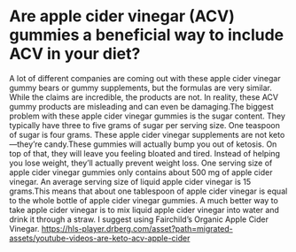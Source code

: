 # Are apple cider vinegar (ACV) gummies a beneficial way to include ACV in your diet?

A lot of different companies are coming out with these apple cider vinegar gummy bears or gummy supplements, but the formulas are very similar. While the claims are incredible, the products are not. In reality, these ACV gummy products are misleading and can even be damaging.The biggest problem with these apple cider vinegar gummies is the sugar content. They typically have three to five grams of sugar per serving size. One teaspoon of sugar is four grams. These apple cider vinegar supplements are not keto—they’re candy.These gummies will actually bump you out of ketosis. On top of that, they will leave you feeling bloated and tired. Instead of helping you lose weight, they’ll actually prevent weight loss. One serving size of apple cider vinegar gummies only contains about 500 mg of apple cider vinegar. An average serving size of liquid apple cider vinegar is 15 grams.This means that about one tablespoon of apple cider vinegar is equal to the whole bottle of apple cider vinegar gummies. A much better way to take apple cider vinegar is to mix liquid apple cider vinegar into water and drink it through a straw. I suggest using Fairchild’s Organic Apple Cider Vinegar. https://hls-player.drberg.com/asset?path=migrated-assets/youtube-videos-are-keto-acv-apple-cider